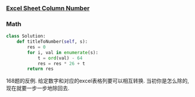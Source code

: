 ### [Excel Sheet Column Number](https://leetcode.com/problems/excel-sheet-column-number/)


### Math

```Python
class Solution:
    def titleToNumber(self, s):
        res = 0
        for i, val in enumerate(s):
            t = ord(val) - 64
            res = res * 26 + t
        return res
```

168题的反例. 给定数字和对应的excel表格列要可以相互转换.
当初你是怎么除的, 现在就要一步一步地除回去.
